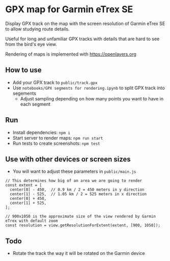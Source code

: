 # GPX map for Garmin eTrex SE

Display GPX track on the map with the screen resolution of Garmin eTrex SE to allow studying route details. 

Useful for long and unfamiliar GPX tracks with details that are hard to see from the bird's eye view.

Rendering of maps is implemented with https://openlayers.org

## How to use

- Add your GPX track to `public/track.gpx`
- Use `notebooks/GPX segments for rendering.ipynb` to split GPX track into segements
  - Adjust sampling depending on how many points you want to have in each segment

## Run

- Install dependencies: `npm i`
- Start server to render maps: `npm run start`
- Run tests to create screenshots: `npm test`

## Use with other devices or screen sizes

- You will want to adjust these parameters in `public/main.js`

```
// This determines how big of an area we are going to render
const extent = [
  center[0] - 450,  // 0.9 km / 2 = 450 meters in y direction
  center[1] - 525,  // 1.05 km / 2 = 525 meters in x direction
  center[0] + 450,
  center[1] + 525,
];

// 900x1050 is the approximate size of the view rendered by Garmin eTrex with default zoom
const resolution = view.getResolutionForExtent(extent, [900, 1050]); 
```

## Todo

- Rotate the track the way it will be rotated on the Garmin device
